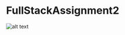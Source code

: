 # FullStackAssignment2

![alt text](https://github.com/DevarshiKSagar/FullStackAssignment2/master/rajkotwheather.png?raw=true)
